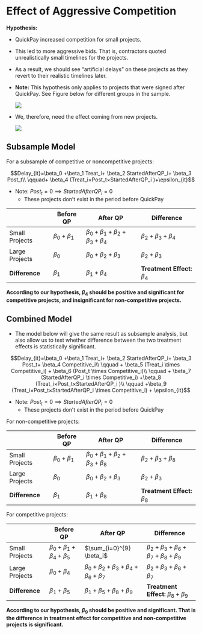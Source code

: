 # Effect of Aggressive Competition 

**Hypothesis:** 

* QuickPay increased competition for small projects.

* This led to more aggressive bids. That is, contractors quoted unrealistically small timelines for the projects.

* As a result, we should see “artificial delays” on these projects as they revert to their realistic timelines later. 

* **Note:** This hypothesis only applies to projects that were signed after QuickPay. See Figure below for different groups in the sample.

  ![](/Users/vibhutidhingra/Desktop/research/Git:Github/qp_data_and_code/img/competition_1.png)

* We, therefore, need the effect coming from new projects. 

  ![](/Users/vibhutidhingra/Desktop/research/Git:Github/qp_data_and_code/img/competition_2.png)

## Subsample Model

For a subsample of competitive or noncompetitive projects: 

$$Delay_{it}=\beta_0 +\beta_1 Treat_i+ \beta_2 StartedAfterQP_i+ \beta_3 Post_t\\ \qquad+ \beta_4 (Treat_i×Post_t×StartedAfterQP_i )+\epsilon_{it}$$

* Note: $Post_t = 0 \implies StartedAfterQP_i = 0$
  * These projects don’t exist in the period before QuickPay

|                | Before QP           | After QP                                        | Difference                      |
| -------------- | ------------------- | ----------------------------------------------- | ------------------------------- |
| Small Projects | $\beta_0 + \beta_1$ | $\beta_0 + \beta_1 + \beta_2 +\beta_3 +\beta_4$ | $\beta_2+\beta_3+\beta_4$       |
| Large Projects | $\beta_0$           | $\beta_0 + \beta_2 +\beta_3$                    | $\beta_2+\beta_3$               |
| **Difference** | $\beta_1$           | $\beta_1+\beta_4$                               | **Treatment Effect:** $\beta_4$ |

**According to our hypothesis, $\beta_4$ should be positive and significant for competitive projects, and insignificant for non-competitive projects.**

## Combined Model

* The model below will give the same result as subsample analysis, but also allow us to test whether difference between the two treatment effects is statistically significant. 

$$Delay_{it}=\beta_0 +\beta_1 Treat_i+ \beta_2 StartedAfterQP_i+ \beta_3 Post_t+ \beta_4 Competitive_i\\ \qquad + \beta_5 (Treat_i \times Competitive_i) + \beta_6 (Post_t \times Competitive_i)\\ \qquad + \beta_7 (StartedAfterQP_i \times Competitive_i) +\beta_8 (Treat_i×Post_t×StartedAfterQP_i )\\ \qquad +\beta_9 (Treat_i×Post_t×StartedAfterQP_i \times Competitive_i) + \epsilon_{it}$$

* Note: $Post_t = 0 \implies StartedAfterQP_i = 0$
  * These projects don’t exist in the period before QuickPay

For non-competitive projects:

|                | Before QP           | After QP                                  | Difference                      |
| -------------- | ------------------- | ----------------------------------------- | ------------------------------- |
| Small Projects | $\beta_0 + \beta_1$ | $\beta_0+\beta_1+\beta_2+\beta_3+\beta_8$ | $\beta_2+\beta_3+\beta_8$       |
| Large Projects | $\beta_0$           | $\beta_0 + \beta_2 +\beta_3$              | $\beta_2+\beta_3$               |
| **Difference** | $\beta_1$           | $\beta_1+\beta_8$                         | **Treatment Effect:** $\beta_8$ |

For competitive projects:

|                | Before QP                           | After QP                                             | Difference                                           |
| -------------- | ----------------------------------- | ---------------------------------------------------- | ---------------------------------------------------- |
| Small Projects | $\beta_0 + \beta_1+\beta_4+\beta_5$ | $\sum_{i=0}^{9} \beta_i$                             | $\beta_2+\beta_3+\beta_6 +\beta_7+\beta_8 + \beta_9$ |
| Large Projects | $\beta_0+\beta_4$                   | $\beta_0 + \beta_2 +\beta_3+\beta_4+\beta_6+\beta_7$ | $\beta_2+\beta_3+\beta_6+\beta_7$                    |
| **Difference** | $\beta_1+\beta_5$                   | $\beta_1+\beta_5+\beta_8+\beta_9$                    | **Treatment Effect:** $\beta_8+\beta_9$              |

**According to our hypothesis, $\beta_9$ should be positive and significant. That is the difference in treatment effect for competitive and non-competitive projects is significant.**

